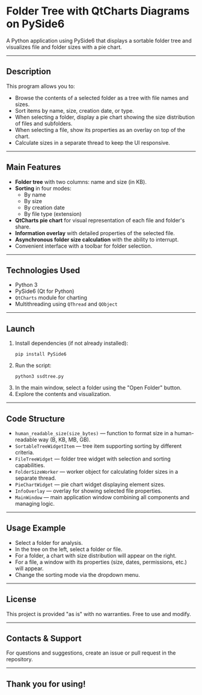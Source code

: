 # Folder Tree with QtCharts Diagrams on PySide6

A Python application using PySide6 that displays a sortable folder tree and visualizes file and folder sizes with a pie chart.

---

## Description

This program allows you to:

- Browse the contents of a selected folder as a tree with file names and sizes.
- Sort items by name, size, creation date, or type.
- When selecting a folder, display a pie chart showing the size distribution of files and subfolders.
- When selecting a file, show its properties as an overlay on top of the chart.
- Calculate sizes in a separate thread to keep the UI responsive.

---

## Main Features

- **Folder tree** with two columns: name and size (in KB).
- **Sorting** in four modes:
  - By name
  - By size
  - By creation date
  - By file type (extension)
- **QtCharts pie chart** for visual representation of each file and folder's share.
- **Information overlay** with detailed properties of the selected file.
- **Asynchronous folder size calculation** with the ability to interrupt.
- Convenient interface with a toolbar for folder selection.

---

## Technologies Used

- Python 3
- PySide6 (Qt for Python)
- `QtCharts` module for charting
- Multithreading using `QThread` and `QObject`

---

## Launch

1. Install dependencies (if not already installed):
    ```
    pip install PySide6
    ```
2. Run the script:
    ```
    python3 ssdtree.py
    ```
3. In the main window, select a folder using the "Open Folder" button.
4. Explore the contents and visualization.

---

## Code Structure

- `human_readable_size(size_bytes)` — function to format size in a human-readable way (B, KB, MB, GB).
- `SortableTreeWidgetItem` — tree item supporting sorting by different criteria.
- `FileTreeWidget` — folder tree widget with selection and sorting capabilities.
- `FolderSizeWorker` — worker object for calculating folder sizes in a separate thread.
- `PieChartWidget` — pie chart widget displaying element sizes.
- `InfoOverlay` — overlay for showing selected file properties.
- `MainWindow` — main application window combining all components and managing logic.

---

## Usage Example

- Select a folder for analysis.
- In the tree on the left, select a folder or file.
- For a folder, a chart with size distribution will appear on the right.
- For a file, a window with its properties (size, dates, permissions, etc.) will appear.
- Change the sorting mode via the dropdown menu.

---

## License

This project is provided "as is" with no warranties. Free to use and modify.

---

## Contacts & Support

For questions and suggestions, create an issue or pull request in the repository.

---
Thank you for using!
---
